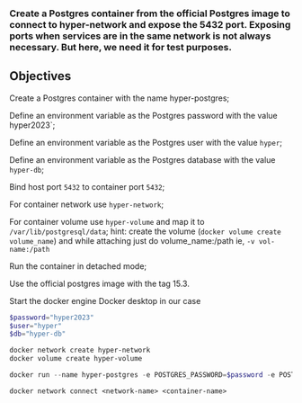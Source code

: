 ### Create a Postgres container from the official Postgres image to connect to hyper-network and expose the 5432 port. Exposing ports when services are in the same network is not always necessary. But here, we need it for test purposes.

## Objectives
Create a Postgres container with the name hyper-postgres;

Define an environment variable as the Postgres password with the value hyper2023`;

Define an environment variable as the Postgres user with the value `hyper`;

Define an environment variable as the Postgres database with the value `hyper-db`;

Bind host port `5432` to container port `5432`;

For container network use `hyper-network`;

For container volume use `hyper-volume` and map it to `/var/lib/postgresql/data`;
hint: create the volume (`docker volume create volume_name`) and while attaching just do volume_name:/path ie, `-v vol-name:/path`

Run the container in detached mode;

Use the official postgres image with the tag 15.3.


Start the docker engine Docker desktop in our case
```powershell
$password="hyper2023"
$user="hyper"
$db="hyper-db"
```
```powershell
docker network create hyper-network
docker volume create hyper-volume
```
```powershell
docker run --name hyper-postgres -e POSTGRES_PASSWORD=$password -e POSTGRES_PASSWORD=$password -e POSTGRES_USER=$user -e POSTGRES_DB=$db -p 5432:5432 -v hyper-volume:/var/lib/postgresql/data -d postgres:15.3
```

```
docker network connect <network-name> <container-name>
```
```
docker network connect  hyper-network c7276e09f06777d217ef6808dde20390f035dcb711c135d022fa58e72473efa0
```
